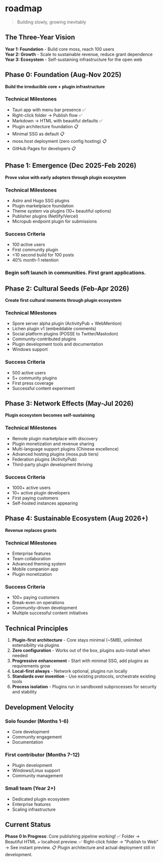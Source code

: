 # roadmap

> Building slowly, growing inevitably

## The Three-Year Vision

**Year 1: Foundation** - Build core moss, reach 100 users  
**Year 2: Growth** - Scale to sustainable revenue, reduce grant dependence  
**Year 3: Ecosystem** - Self-sustaining infrastructure for the open web

## Phase 0: Foundation (Aug-Nov 2025)

**Build the irreducible core + plugin infrastructure**

### Technical Milestones

- Tauri app with menu bar presence ✅
- Right-click folder → Publish flow ✅
- Markdown → HTML with beautiful defaults ✅
- Plugin architecture foundation 📋
- Minimal SSG as default 📋
- moss.host deployment (zero config hosting) 📋
- GitHub Pages for developers 📋

## Phase 1: Emergence (Dec 2025-Feb 2026)

**Prove value with early adopters through plugin ecosystem**

### Technical Milestones

- Astro and Hugo SSG plugins
- Plugin marketplace foundation
- Theme system via plugins (10+ beautiful options)
- Publisher plugins (Netlify/Vercel)
- Micropub endpoint plugin for submissions

### Success Criteria

- 100 active users
- First community plugin
- <10 second build for 100 posts
- 40% month-1 retention

### Begin soft launch in communities. First grant applications.

## Phase 2: Cultural Seeds (Feb-Apr 2026)

**Create first cultural moments through plugin ecosystem**

### Technical Milestones

- Spore server alpha plugin (ActivityPub + WebMention)
- Lichen plugin v1 (embeddable comments)
- Social platform plugins (POSSE to Twitter/Mastodon)
- Community-contributed plugins
- Plugin development tools and documentation
- Windows support

### Success Criteria

- 500 active users
- 5+ community plugins
- First press coverage
- Successful content experiment

## Phase 3: Network Effects (May-Jul 2026)

**Plugin ecosystem becomes self-sustaining**

### Technical Milestones

- Remote plugin marketplace with discovery
- Plugin monetization and revenue sharing
- Multi-language support plugins (Chinese excellence)
- Advanced hosting plugins (moss.pub tiers)
- Federation plugins (ActivityPub)
- Third-party plugin development thriving

### Success Criteria

- 1000+ active users
- 10+ active plugin developers
- First paying customers
- Self-hosted instances appearing

## Phase 4: Sustainable Ecosystem (Aug 2026+)

**Revenue replaces grants**

### Technical Milestones

- Enterprise features
- Team collaboration
- Advanced theming system
- Mobile companion app
- Plugin monetization

### Success Criteria

- 100+ paying customers
- Break-even on operations
- Community-driven development
- Multiple successful content initiatives

## Technical Principles

1. **Plugin-first architecture** - Core stays minimal (~5MB), unlimited extensibility via plugins
2. **Zero configuration** - Works out of the box, plugins auto-install when needed
3. **Progressive enhancement** - Start with minimal SSG, add plugins as requirements grow
4. **Local-first always** - Network optional, plugins run locally
5. **Standards over invention** - Use existing protocols, orchestrate existing tools
6. **Process isolation** - Plugins run in sandboxed subprocesses for security and stability

## Development Velocity

### Solo founder (Months 1-6)

- Core development
- Community engagement
- Documentation

### First contributor (Months 7-12)

- Plugin development
- Windows/Linux support
- Community management

### Small team (Year 2+)

- Dedicated plugin ecosystem
- Enterprise features
- Scaling infrastructure

## Current Status

**Phase 0 In Progress**: Core publishing pipeline working! ✅ Folder → Beautiful HTML + localhost preview. ✅ Right-click folder → "Publish to Web" → See instant preview. 📋 Plugin architecture and actual deployment still in development.

